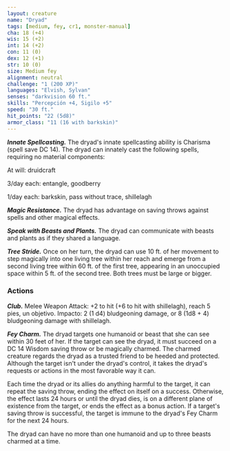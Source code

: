 ```yaml
---
layout: creature
name: "Dryad"
tags: [medium, fey, cr1, monster-manual]
cha: 18 (+4)
wis: 15 (+2)
int: 14 (+2)
con: 11 (0)
dex: 12 (+1)
str: 10 (0)
size: Medium fey
alignment: neutral
challenge: "1 (200 XP)"
languages: "Elvish, Sylvan"
senses: "darkvision 60 ft."
skills: "Percepción +4, Sigilo +5"
speed: "30 ft."
hit_points: "22 (5d8)"
armor_class: "11 (16 with barkskin)"
---
```


***Innate Spellcasting.*** The dryad's innate spellcasting ability is Charisma (spell save DC 14). The dryad can innately cast the following spells, requiring no material components:

At will: druidcraft

3/day each: entangle, goodberry

1/day each: barkskin, pass without trace, shillelagh

***Magic Resistance.*** The dryad has advantage on saving throws against spells and other magical effects.

***Speak with Beasts and Plants.*** The dryad can communicate with beasts and plants as if they shared a language.

***Tree Stride.*** Once on her turn, the dryad can use 10 ft. of her movement to step magically into one living tree within her reach and emerge from a second living tree within 60 ft. of the first tree, appearing in an unoccupied space within 5 ft. of the second tree. Both trees must be large or bigger.

### Actions

***Club.*** Melee Weapon Attack: +2 to hit (+6 to hit with shillelagh), reach 5 pies, un objetivo. Impacto: 2 (1 d4) bludgeoning damage, or 8 (1d8 + 4) bludgeoning damage with shillelagh.

***Fey Charm.*** The dryad targets one humanoid or beast that she can see within 30 feet of her. If the target can see the dryad, it must succeed on a DC 14 Wisdom saving throw or be magically charmed. The charmed creature regards the dryad as a trusted friend to be heeded and protected. Although the target isn't under the dryad's control, it takes the dryad's requests or actions in the most favorable way it can.

Each time the dryad or its allies do anything harmful to the target, it can repeat the saving throw, ending the effect on itself on a success. Otherwise, the effect lasts 24 hours or until the dryad dies, is on a different plane of existence from the target, or ends the effect as a bonus action. If a target's saving throw is successful, the target is immune to the dryad's Fey Charm for the next 24 hours.

The dryad can have no more than one humanoid and up to three beasts charmed at a time.